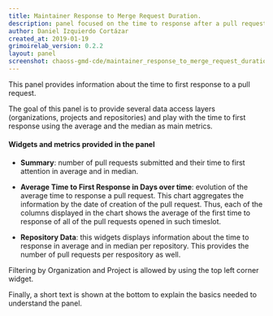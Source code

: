```yaml
---
title: Maintainer Response to Merge Request Duration.
description: panel focused on the time to response after a pull request took place.
author: Daniel Izquierdo Cortázar
created_at: 2019-01-19
grimoirelab_version: 0.2.2
layout: panel
screenshot: chaoss-gmd-cde/maintainer_response_to_merge_request_duration.png
---
```


This panel provides information about the time to first response to a pull request.

The goal of this panel is to provide several data access layers (organizations, projects
and repositories) and play with the time to first response using the average and the median
as main metrics.

#### Widgets and metrics provided in the panel

* **Summary**: number of pull requests submitted and their time to first attention in
average and in median.
* **Average Time to First Response in Days over time**: evolution of the average time
to response a pull request. This chart aggregates the information by the date of creation
of the pull request. Thus, each of the columns displayed in the chart shows the average of the
first time to response of all of the pull requests opened in such timeslot.

* **Repository Data**: this widgets displays information about the time to response in average and in median per repository.
This provides the number of pull requests per respository as well.

Filtering by Organization and Project is allowed by using the top left corner
widget.

Finally, a short text is shown at the bottom to explain the basics needed to understand
the panel.
